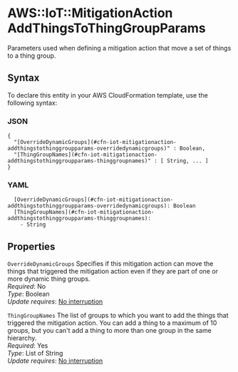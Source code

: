 # AWS::IoT::MitigationAction AddThingsToThingGroupParams<a name="aws-properties-iot-mitigationaction-addthingstothinggroupparams"></a>

Parameters used when defining a mitigation action that move a set of things to a thing group\.

## Syntax<a name="aws-properties-iot-mitigationaction-addthingstothinggroupparams-syntax"></a>

To declare this entity in your AWS CloudFormation template, use the following syntax:

### JSON<a name="aws-properties-iot-mitigationaction-addthingstothinggroupparams-syntax.json"></a>

```
{
  "[OverrideDynamicGroups](#cfn-iot-mitigationaction-addthingstothinggroupparams-overridedynamicgroups)" : Boolean,
  "[ThingGroupNames](#cfn-iot-mitigationaction-addthingstothinggroupparams-thinggroupnames)" : [ String, ... ]
}
```

### YAML<a name="aws-properties-iot-mitigationaction-addthingstothinggroupparams-syntax.yaml"></a>

```
  [OverrideDynamicGroups](#cfn-iot-mitigationaction-addthingstothinggroupparams-overridedynamicgroups): Boolean
  [ThingGroupNames](#cfn-iot-mitigationaction-addthingstothinggroupparams-thinggroupnames): 
    - String
```

## Properties<a name="aws-properties-iot-mitigationaction-addthingstothinggroupparams-properties"></a>

`OverrideDynamicGroups`  <a name="cfn-iot-mitigationaction-addthingstothinggroupparams-overridedynamicgroups"></a>
Specifies if this mitigation action can move the things that triggered the mitigation action even if they are part of one or more dynamic thing groups\.  
*Required*: No  
*Type*: Boolean  
*Update requires*: [No interruption](https://docs.aws.amazon.com/AWSCloudFormation/latest/UserGuide/using-cfn-updating-stacks-update-behaviors.html#update-no-interrupt)

`ThingGroupNames`  <a name="cfn-iot-mitigationaction-addthingstothinggroupparams-thinggroupnames"></a>
The list of groups to which you want to add the things that triggered the mitigation action\. You can add a thing to a maximum of 10 groups, but you can't add a thing to more than one group in the same hierarchy\.  
*Required*: Yes  
*Type*: List of String  
*Update requires*: [No interruption](https://docs.aws.amazon.com/AWSCloudFormation/latest/UserGuide/using-cfn-updating-stacks-update-behaviors.html#update-no-interrupt)